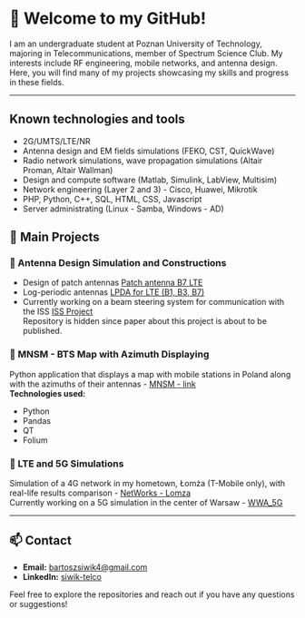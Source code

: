 # 🌟 Welcome to my GitHub!

I am an undergraduate student at Poznan University of Technology, majoring in Telecommunications, member of Spectrum Science Club. My interests include RF engineering, mobile networks, and antenna design. Here, you will find many of my projects showcasing my skills and progress in these fields.

---

## Known technologies and tools

- 2G/UMTS/LTE/NR 
- Antenna design and EM fields simulations (FEKO, CST, QuickWave)
- Radio network simulations, wave propagation simulations (Altair Proman, Altair Wallman)
- Design and compute software (Matlab, Simulink, LabView, Multisim)
- Network engineering (Layer 2 and 3) - Cisco, Huawei, Mikrotik
- PHP, Python, C++, SQL, HTML, CSS, Javascript
- Server administrating (Linux - Samba, Windows - AD)

## 📂 Main Projects

### 📡 Antenna Design Simulation and Constructions
- Design of patch antennas [Patch antenna B7 LTE](https://github.com/Merituum/patch2600LTE)<br>
- Log-periodic antennas [LPDA for LTE (B1, B3, B7)](https://github.com/Merituum/LPDA_1.8-2.6GHz)<br>
- Currently working on a beam steering system for communication with the ISS [ISS Project](https://github.com/Merituum/ISSproject)<br>
Repository is hidden since paper about this project is about to be published.

### 📶 MNSM - BTS Map with Azimuth Displaying
Python application that displays a map with mobile stations in Poland along with the azimuths of their antennas - [MNSM - link](https://github.com/Merituum/mnsm_BTS_map)  
**Technologies used:**
- Python
- Pandas
- QT
- Folium

### 📱 LTE and 5G Simulations
Simulation of a 4G network in my hometown, Łomża (T-Mobile only), with real-life results comparison - [NetWorks - Lomza](https://github.com/Merituum/FekoLomza) <br>
Currently working on a 5G simulation in the center of Warsaw - [WWA_5G](https://github.com/Merituum/wwa_cen_5G)

---

## 📫 Contact
- **Email:** [bartoszsiwik4@gmail.com](mailto:bartoszsiwik4@gmail.com)  
- **LinkedIn:** [siwik-telco](https://www.linkedin.com/in/siwik-telco)

Feel free to explore the repositories and reach out if you have any questions or suggestions!
